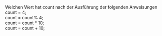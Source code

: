 Welchen Wert hat count nach der Ausführung der folgenden Anweisungen  
count = 4;  
count = count% 4;  
count = count * 10;  
count = count + 10; 




